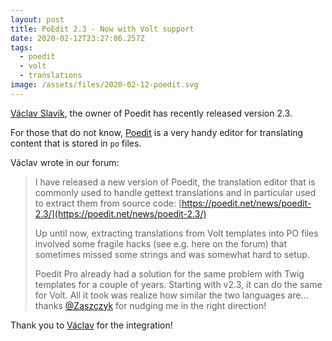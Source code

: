 ```yaml
---
layout: post
title: PoEdit 2.3 - Now with Volt support
date: 2020-02-12T23:27:06.257Z
tags:
  - poedit
  - volt
  - translations
image: /assets/files/2020-02-12-poedit.svg
---
```

[Václav Slavík](https://github.com/vslavik), the owner of Poedit has recently released version 2.3.

<!--more-->

For those that do not know, [Poedit](https://poedit.net) is a very handy editor for translating content that is stored in `po` files. 

Václav wrote in our forum:

> I have released a new version of Poedit, the translation editor that is commonly used to handle gettext translations and in particular used to extract them from source code: [https://poedit.net/news/poedit-2.3/](https://poedit.net/news/poedit-2.3/)
>
> Up until now, extracting translations from Volt templates into PO files involved some fragile hacks (see e.g. here on the forum) that sometimes missed some strings and was somewhat hard to setup.
>
> Poedit Pro already had a solution for the same problem with Twig templates for a couple of years. Starting with v2.3, it can do the same for Volt. All it took was realize how similar the two languages are... thanks [@Zaszczyk](https://github.com/Zaszczyk) for nudging me in the right direction!

Thank you to [Václav](https://github.com/vslavik) for the integration!


